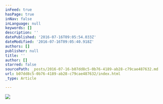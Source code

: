 ```yaml
---
inFeed: true
hasPage: true
inNav: false
inLanguage: null
keywords: []
description: ''
datePublished: '2016-07-16T09:05:54.033Z'
dateModified: '2016-07-16T09:05:40.918Z'
authors: []
publisher: null
title: ''
author: []
starred: false
sourcePath: _posts/2016-07-16-b07dd8c5-0b76-4189-ab28-c79cae487632.md
url: b07dd8c5-0b76-4189-ab28-c79cae487632/index.html
_type: Article

---
```

![](https://the-grid-user-content.s3-us-west-2.amazonaws.com/1454c613-89ff-4d2b-83fe-fb2fac4be354.jpg)
